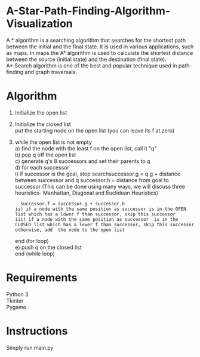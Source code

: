 # A-Star-Path-Finding-Algorithm-Visualization
A * algorithm is a searching algorithm that searches for the shortest path between the initial and the final state. It is used in various applications, such as maps. In maps the A* algorithm is used to calculate the shortest distance between the source (initial state) and the destination (final state).  
A* Search algorithm is one of the best and popular technique used in path-finding and graph traversals.


# Algorithm  
1.  Initialize the open list  
2.  Initialize the closed list  
    put the starting node on the open list (you can leave its f at zero)  
3.  while the open list is not empty  
    a) find the node with the least f on the open list, call it "q"  
    b) pop q off the open list  
    c) generate q's 8 successors and set their parents to q  
    d) for each successor  
        i) if successor is the goal, stop searchsuccessor.g = q.g + distance between successor and q successor.h = distance from goal to successor (This can be done using many ways, we will discuss three heuristics- Manhattan, Diagonal and Euclidean Heuristics)  
            
          successor.f = successor.g + successor.h  
        ii) if a node with the same position as successor is in the OPEN list which has a lower f than successor, skip this successor  
        iii) if a node with the same position as successor  is in the CLOSED list which has a lower f than successor, skip this successor otherwise, add  the node to the open list  
     end (for loop)  
    e) push q on the closed list  
    end (while loop)   

# Requirements  
Python 3  
Tkinter  
Pygame  

# Instructions  
Simply run main.py  

# 

